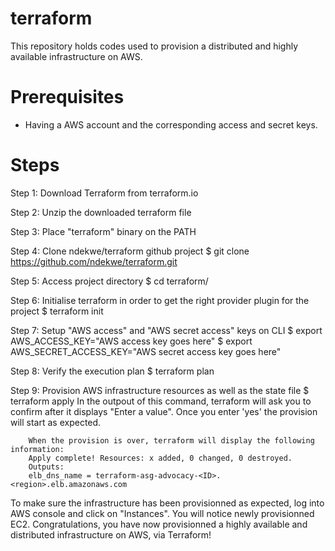 # terraform
This repository holds codes used to provision a distributed and highly available infrastructure on AWS.

# Prerequisites
- Having a AWS account and the corresponding access and secret keys.

# Steps
Step 1: Download Terraform from terraform.io

Step 2: Unzip the downloaded terraform file

Step 3: Place "terraform" binary on the PATH

Step 4: Clone ndekwe/terraform github project
        $ git clone https://github.com/ndekwe/terraform.git
        
Step 5: Access project directory
        $ cd terraform/
        
Step 6: Initialise terraform in order to get the right provider plugin for the project
        $ terraform init 
        
Step 7: Setup "AWS access" and "AWS secret access" keys on CLI
        $ export AWS_ACCESS_KEY="AWS access key goes here"
        $ export AWS_SECRET_ACCESS_KEY="AWS secret access key goes here"
        
Step 8: Verify the execution plan
        $ terraform plan
        
Step 9: Provision AWS infrastructure resources as well as the state file 
        $ terraform apply
        In the outpout of this command, terraform will ask you to confirm after it displays "Enter a value". 
        Once you enter 'yes' the provision will start as expected.

        When the provision is over, terraform will display the following information:
        Apply complete! Resources: x added, 0 changed, 0 destroyed.
        Outputs:
        elb_dns_name = terraform-asg-advocacy-<ID>.<region>.elb.amazonaws.com
   
To make sure the infrastructure has been provisionned as expected, log into AWS console and click on "Instances". 
You will notice newly provisionned EC2.
Congratulations, you have now provisionned a highly available and distributed infrastructure on AWS, via Terraform!
